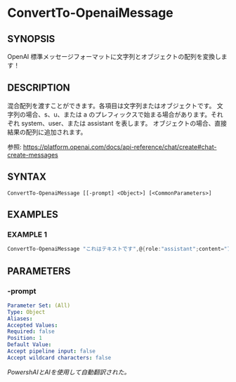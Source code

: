 ﻿---
external help file: powershai-help.xml
schema: 2.0.0
powershai: true
---

# ConvertTo-OpenaiMessage

## SYNOPSIS <!--!= @#Synop !-->
OpenAI 標準メッセージフォーマットに文字列とオブジェクトの配列を変換します！

## DESCRIPTION <!--!= @#Desc !-->
混合配列を渡すことができます。各項目は文字列またはオブジェクトです。
文字列の場合、s、u、または a のプレフィックスで始まる場合があります。それぞれ system、user、または assistant を表します。
オブジェクトの場合、直接結果の配列に追加されます。

参照: https://platform.openai.com/docs/api-reference/chat/create#chat-create-messages

## SYNTAX <!--!= @#Syntax !-->

```
ConvertTo-OpenaiMessage [[-prompt] <Object>] [<CommonParameters>]
```

## EXAMPLES <!--!= @#Ex !-->

### EXAMPLE 1
```powershell
ConvertTo-OpenaiMessage "これはテキストです",@{role:"assistant";content="アシスタントの返信"}, "s:システムメッセージ"
```


## PARAMETERS <!--!= @#Params !-->

### -prompt

```yml
Parameter Set: (All)
Type: Object
Aliases: 
Accepted Values: 
Required: false
Position: 1
Default Value: 
Accept pipeline input: false
Accept wildcard characters: false
```


<!--PowershaiAiDocBlockStart-->
_PowershAIとAIを使用して自動翻訳された。_
<!--PowershaiAiDocBlockEnd-->
